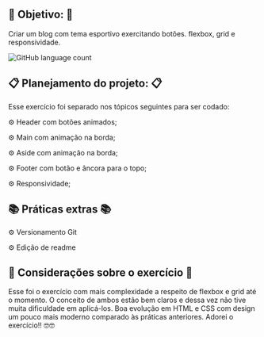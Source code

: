 ## :dart: Objetivo: :dart:

Criar um blog com tema esportivo exercitando botões. flexbox, grid e responsividade.

![GitHub language count](https://img.shields.io/github/languages/count/agathateixeira/exercicios-one-bit-code)

## :clipboard: Planejamento do projeto: :clipboard:

Esse exercício foi separado nos tópicos seguintes para ser codado:

:gear: Header com botões animados;

:gear: Main com animação na borda;

:gear: Aside com animação na borda;

:gear: Footer com botão e âncora para o topo;

:gear: Responsividade;

## :books: Práticas extras :books:

:gear: Versionamento Git

:gear: Edição de readme

## :pencil: Considerações sobre o exercício :pencil:

Esse foi o exercício com mais complexidade a respeito de flexbox e grid até o momento. O conceito de ambos estão bem claros e dessa vez não tive muita dificuldade em aplicá-los. Boa evolução em HTML e CSS com design um pouco mais moderno comparado às práticas anteriores.
Adorei o exercício!! :nerd_face::nerd_face:

<img  src=''>
